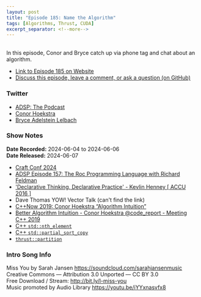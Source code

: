 ```yaml
---
layout: post
title: "Episode 185: Name the Algorithm"
tags: [Algorithms, Thrust, CUDA]
excerpt_separator: <!--more-->
---
```


<div id="buzzsprout-player-15209484"></div><script src="https://www.buzzsprout.com/1501960/15209484-episode-185-name-the-algorithm.js?container_id=buzzsprout-player-15209484&player=small" type="text/javascript" charset="utf-8"></script>

<br>In this episode, Conor and Bryce catch up via phone tag and chat about an algorithm.

<!--more-->

* [Link to Episode 185 on Website](https://adspthepodcast.com/2024/06/07/Episode-185.html)
* [Discuss this episode, leave a comment, or ask a question (on GitHub)](https://github.com/codereport/adsp2/discussions/84)

### Twitter
 
* [ADSP: The Podcast](https://twitter.com/adspthepodcast)
* [Conor Hoekstra](https://twitter.com/code_report)
* [Bryce Adelstein Lelbach](https://twitter.com/blelbach)

### Show Notes

**Date Recorded:** 2024-06-04 to 2024-06-06 <br>
**Date Released:** 2024-06-07

* [Craft Conf 2024](https://craft-conf.com/2024/)
* [ADSP Episode 157: The Roc Programming Language with Richard Feldman](https://adspthepodcast.com/2023/11/24/Episode-157.html)
* ['Declarative Thinking, Declarative Practice' - Kevlin Henney [ ACCU 2016 ]](https://www.youtube.com/watch?v=nrVIlhtoE3Y)
* Dave Thomas YOW! Vector Talk (can't find the link)
* [C++Now 2019: Conor Hoekstra “Algorithm Intuition”](https://www.youtube.com/watch?v=48gV1SNm3WA)
* [Better Algorithm Intuition - Conor Hoekstra @code_report - Meeting C++ 2019](https://www.youtube.com/watch?v=TSZzvo4htTQ)
* [C++ `std::nth_element`](https://en.cppreference.com/w/cpp/algorithm/nth_element)
* [C++ `std::partial_sort_copy`](https://en.cppreference.com/w/cpp/algorithm/partial_sort_copy)
* [`thrust::partition`](https://nvidia.github.io/cccl/thrust/api/function_group__partitioning_1gad057b6f3f3f7f8098f8e5301843118e2.html)

### Intro Song Info
 
Miss You by Sarah Jansen https://soundcloud.com/sarahjansenmusic<br>
Creative Commons — Attribution 3.0 Unported — CC BY 3.0<br>
Free Download / Stream: http://bit.ly/l-miss-you<br>
Music promoted by Audio Library https://youtu.be/iYYxnasvfx8<br>
